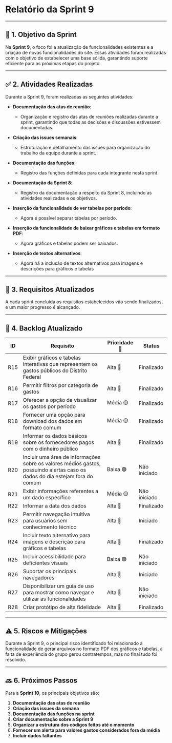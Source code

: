 # **Relatório da Sprint 9**

---

## 🎯 **1. Objetivo da Sprint**

Na **Sprint 9**, o foco foi a atualização de funcionalidades existentes e a criação de novas funcionalidades do site. Essas atividades foram realizadas com o objetivo de estabelecer uma base sólida, garantindo suporte eficiente para as próximas etapas do projeto.

---

## ✅ **2. Atividades Realizadas**

Durante a Sprint 9, foram realizadas as seguintes atividades:

- **Documentação das atas de reunião**:

  - Organização e registro das atas de reuniões realizadas durante a sprint, garantindo que todas as decisões e discussões estivessem documentadas.

- **Criação das issues semanais**:

  - Estruturação e detalhamento das issues para organização do trabalho da equipe durante a sprint.

- **Documentação das funções**:

  - Registro das funções definidas para cada integrante nesta sprint.

- **Documentação da Sprint 8**:

  - Registro da documentação a respeito da Sprint 8, incluindo as atividades realizadas e os objetivos.

- **Inserção da funcionalidade de ver tabelas por período**:

  - Agora é possível separar tabelas por período.

- **Inserção da funcionalidade de baixar gráficos e tabelas em formato PDF**:

  - Agora gráficos e tabelas podem ser baixados.
    
- **Inserção de textos alternativos**:

  - Agora há a inclusão de textos alternativos para imagens e descrições para gráficos e tabelas

---

## 📝 **3. Requisitos Atualizados**

A cada sprint concluída os requisitos estabelecidos vão sendo finalizados, e um maior progresso é alcançado.

---

## 📅 **4. Backlog Atualizado**

| ID  | Requisito                                                                                                                    | Prioridade 🚨 | Status       |
| --- | ---------------------------------------------------------------------------------------------------------------------------- | ------------- | ------------ |
| R15 | Exibir gráficos e tabelas interativas que representem os gastos públicos do Distrito Federal                                 | Alta 🔴       | Finalizado   |
| R16 | Permitir filtros por categoria de gastos                                                                                     | Alta 🔴       | Finalizado   |
| R17 | Oferecer a opção de visualizar os gastos por período                                                                         | Média 🟡      | Finalizado   |
| R18 | Fornecer uma opção para download dos dados em formato comum                                                                  | Média 🟡      | Finalizado   |
| R19 | Informar os dados básicos sobre os fornecedores pagos com o dinheiro público                                                 | Alta 🔴       | Finalizado   |
| R20 | Incluir uma área de informações sobre os valores médios gastos, possuindo alertas caso os dados do dia estejam fora do comum | Baixa 🟢      | Não iniciado |
| R21 | Exibir informações referentes a um dado específico                                                                           | Média 🟡      | Não iniciado |
| R22 | Informar a data dos dados                                                                                                    | Alta 🔴       | Finalizado   |
| R23 | Permitir navegação intuitiva para usuários sem conhecimento técnico                                                          | Alta 🔴       | Iniciado     |
| R24 | Incluir texto alternativo para imagens e descrição para gráficos e tabelas                                                   | Alta 🔴       | Finalizado   |
| R25 | Incluir acessibilidade para deficientes visuais                                                                              | Baixa 🟢      | Não iniciado |
| R26 | Suportar os principais navegadores                                                                                           | Alta 🔴       | Iniciado     |
| R27 | Disponibilizar um guia de uso para mostrar como navegar e utilizar as funcionalidades                                        | Alta 🔴       | Não iniciado |
| R28 | Criar protótipo de alta fidelidade                                                                                           | Alta 🔴       | Finalizado   |

---

## ⚠️ **5. Riscos e Mitigações**

Durante a Sprint 9, o principal risco identificado foi relacionado à funcionalidade de gerar arquivos no formato PDF dos gráficos e tabelas, a falta de experiência do grupo gerou contratempos, mas no final tudo foi resolvido.

---

## 🔜 **6. Próximos Passos**

Para a **Sprint 10**, os principais objetivos são:

1. **Documentação das atas de reunião**
2. **Criação das issues da semana**
3. **Documentação das funções na sprint**
4. **Criar documentação sobre a Sprint 9**
5. **Organizar a estrutura dos códigos feitos até o momento**
6. **Fornecer um alerta para valores gastos considerados fora da média**
7. **Incluir dados faltantes**